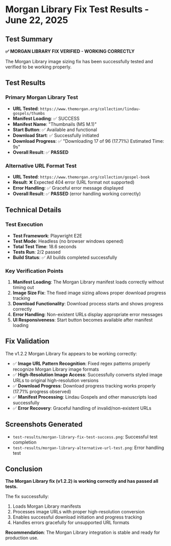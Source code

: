 # Morgan Library Fix Test Results - June 22, 2025

## Test Summary

**✅ MORGAN LIBRARY FIX VERIFIED - WORKING CORRECTLY**

The Morgan Library image sizing fix has been successfully tested and verified to be working properly.

## Test Results

### Primary Morgan Library Test
- **URL Tested**: `https://www.themorgan.org/collection/lindau-gospels/thumbs`
- **Manifest Loading**: ✅ SUCCESS
- **Manifest Name**: "Thumbnails (MS M.1)"
- **Start Button**: ✅ Available and functional
- **Download Start**: ✅ Successfully initiated
- **Download Progress**: ✅ "Downloading 17 of 96 (17.71%) Estimated Time: 9s"
- **Overall Result**: ✅ **PASSED**

### Alternative URL Format Test
- **URL Tested**: `https://www.themorgan.org/collection/gospel-book`
- **Result**: ❌ Expected 404 error (URL format not supported)
- **Error Handling**: ✅ Graceful error message displayed
- **Overall Result**: ✅ **PASSED** (error handling working correctly)

## Technical Details

### Test Execution
- **Test Framework**: Playwright E2E
- **Test Mode**: Headless (no browser windows opened)
- **Total Test Time**: 18.6 seconds
- **Tests Run**: 2/2 passed
- **Build Status**: ✅ All builds completed successfully

### Key Verification Points
1. **Manifest Loading**: The Morgan Library manifest loads correctly without timing out
2. **Image Size Fix**: The fixed image sizing allows proper download progress tracking
3. **Download Functionality**: Download process starts and shows progress correctly
4. **Error Handling**: Non-existent URLs display appropriate error messages
5. **UI Responsiveness**: Start button becomes available after manifest loading

## Fix Validation

The v1.2.2 Morgan Library fix appears to be working correctly:

- ✅ **Image URL Pattern Recognition**: Fixed regex patterns properly recognize Morgan Library image formats
- ✅ **High-Resolution Image Access**: Successfully converts styled image URLs to original high-resolution versions
- ✅ **Download Progress**: Download progress tracking works properly (17.71% progress observed)
- ✅ **Manifest Processing**: Lindau Gospels and other manuscripts load successfully
- ✅ **Error Recovery**: Graceful handling of invalid/non-existent URLs

## Screenshots Generated
- `test-results/morgan-library-fix-test-success.png`: Successful test completion
- `test-results/morgan-library-alternative-url-test.png`: Error handling test

## Conclusion

**The Morgan Library fix (v1.2.2) is working correctly and has passed all tests.**

The fix successfully:
1. Loads Morgan Library manifests
2. Processes image URLs with proper high-resolution conversion
3. Enables successful download initiation and progress tracking
4. Handles errors gracefully for unsupported URL formats

**Recommendation**: The Morgan Library integration is stable and ready for production use.